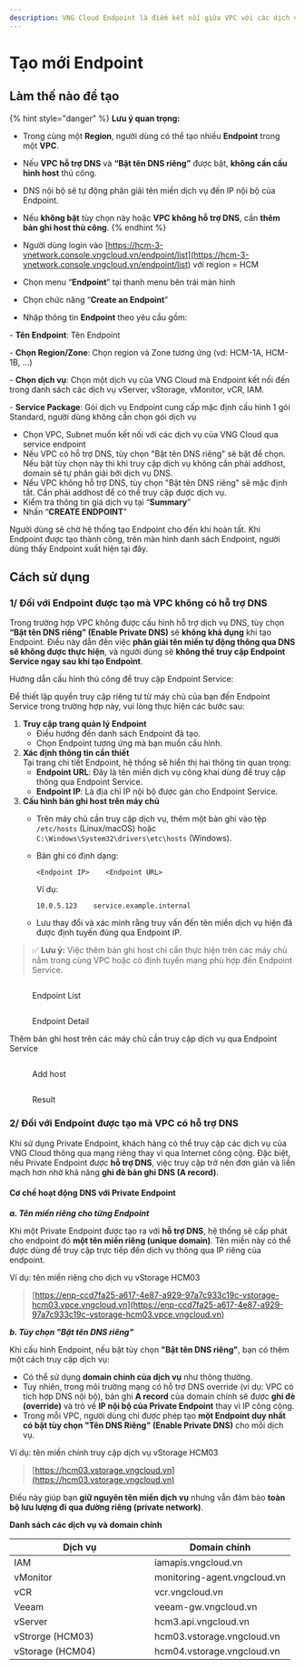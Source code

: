 ```yaml
---
description: VNG Cloud Endpoint là điểm kết nối giữa VPC với các dịch vụ của VNG Cloud
---
```


# Tạo mới Endpoint

## Làm thế nào để tạo

{% hint style="danger" %}
**Lưu ý quan trọng:**

* Trong cùng một **Region**, người dùng có thể tạo nhiều **Endpoint** trong một **VPC**.
* Nếu **VPC hỗ trợ DNS** và **“Bật tên DNS riêng”** được bật, **không cần cấu hình host** thủ công.
* DNS nội bộ sẽ tự động phân giải tên miền dịch vụ đến IP nội bộ của Endpoint.
* Nếu **không bật** tùy chọn này hoặc **VPC không hỗ trợ DNS**, cần **thêm bản ghi host thủ công**.
{% endhint %}

* Người dùng login vào  [https://hcm-3-vnetwork.console.vngcloud.vn/endpoint/list](https://hcm-3-vnetwork.console.vngcloud.vn/endpoint/list)  với region = HCM
* Chọn menu “**Endpoint**” tại thanh menu bên trái màn hình
* Chọn chức năng “**Create an Endpoint**”
* Nhập thông tin **Endpoint** theo yêu cầu gồm:

&#x20;         \- **Tên Endpoint**: Tên Endpoint

&#x20;         \- **Chọn Region/Zone**: Chọn region và Zone tương ứng (vd: HCM-1A, HCM-1B, ...)

&#x20;         \- **Chọn dịch vụ**: Chọn một dịch vụ của VNG Cloud mà Endpoint kết nối đến trong danh sách các dịch vụ vServer, vStorage, vMonitor, vCR, IAM.     &#x20;

&#x20;         \- **Service Package**: Gói dịch vụ Endpoint cung cấp mặc định cấu hình 1 gói Standard, người dùng không cần chọn gói dịch vụ

* Chọn VPC, Subnet muốn kết nối với các dịch vụ của VNG Cloud qua service endpoint
* Nếu VPC có hỗ trợ DNS, tùy chọn "Bật tên DNS riêng" sẽ bật để chọn. Nếu bật tùy chọn này thì khi truy cập dịch vụ không cần phải addhost, domain sẽ tự phân giải bởi dịch vụ DNS.
* Nếu VPC không hỗ trợ DNS, tùy chọn "Bật tên DNS riêng" sẽ mặc định tắt. Cần phải addhost để có thể truy cập được dịch vụ.
* Kiểm tra thông tin giá dịch vụ tại “**Summary**”
* Nhấn “**CREATE ENDPOINT**”

&#x20;Người dùng sẽ chờ hệ thống tạo Endpoint cho đến khi hoàn tất. Khi Endpoint được tạo thành công, trên màn hình danh sách Endpoint, người dùng thấy Endpoint xuất hiện tại đây.

## Cách sử dụng <a href="#how-to-use" id="how-to-use"></a>

### **1/ Đối với Endpoint được tạo mà VPC không có hỗ trợ DNS**

Trong trường hợp VPC không được cấu hình hỗ trợ dịch vụ DNS, tùy chọn **“Bật tên DNS riêng” (Enable Private DNS)** sẽ **không khả dụng** khi tạo Endpoint. Điều này dẫn đến việc **phân giải tên miền tự động thông qua DNS sẽ không được thực hiện**, và người dùng sẽ **không thể truy cập Endpoint Service ngay sau khi tạo Endpoint**.

Hướng dẫn cấu hình thủ công để truy cập Endpoint Service:

Để thiết lập quyền truy cập riêng tư từ máy chủ của bạn đến Endpoint Service trong trường hợp này, vui lòng thực hiện các bước sau:

1. **Truy cập trang quản lý Endpoint**
   * Điều hướng đến danh sách Endpoint đã tạo.
   * Chọn Endpoint tương ứng mà bạn muốn cấu hình.
2. **Xác định thông tin cần thiết**\
   Tại trang chi tiết Endpoint, hệ thống sẽ hiển thị hai thông tin quan trọng:
   * **Endpoint URL**: Đây là tên miền dịch vụ công khai dùng để truy cập thông qua Endpoint Service.
   * **Endpoint IP**: Là địa chỉ IP nội bộ được gán cho Endpoint Service.
3. **Cấu hình bản ghi host trên máy chủ**
   * Trên máy chủ cần truy cập dịch vụ, thêm một bản ghi vào tệp `/etc/hosts` (Linux/macOS) hoặc `C:\Windows\System32\drivers\etc\hosts` (Windows).
   *   Bản ghi có định dạng:

       ```
       <Endpoint IP>    <Endpoint URL>
       ```

       Ví dụ:

       ```
       10.0.5.123    service.example.internal
       ```
   * Lưu thay đổi và xác minh rằng truy vấn đến tên miền dịch vụ hiện đã được định tuyến đúng qua Endpoint IP.

> ✅ **Lưu ý:** Việc thêm bản ghi host chỉ cần thực hiện trên các máy chủ nằm trong cùng VPC hoặc có định tuyến mạng phù hợp đến Endpoint Service.

<figure><img src="https://docs.vngcloud.vn/~gitbook/image?url=https%3A%2F%2F1985221522-files.gitbook.io%2F%7E%2Ffiles%2Fv0%2Fb%2Fgitbook-x-prod.appspot.com%2Fo%2Fspaces%252F7rE7M1L7GYcwQzNGd0aB%252Fuploads%252FMmsmN65yCpwVKxtPZwUL%252Fimage.png%3Falt%3Dmedia%26token%3Dd2b58bd9-7cad-4166-8c77-bed404188907&#x26;width=768&#x26;dpr=4&#x26;quality=100&#x26;sign=c2e20add&#x26;sv=2" alt=""><figcaption><p>Endpoint List</p></figcaption></figure>

<figure><img src="https://docs.vngcloud.vn/~gitbook/image?url=https%3A%2F%2F1985221522-files.gitbook.io%2F%7E%2Ffiles%2Fv0%2Fb%2Fgitbook-x-prod.appspot.com%2Fo%2Fspaces%252F7rE7M1L7GYcwQzNGd0aB%252Fuploads%252Fk9wUuwK8MUUV9Hw4gq1k%252Fimage.png%3Falt%3Dmedia%26token%3Da9294a84-308a-40d3-b0c4-0afa2acbdf03&#x26;width=768&#x26;dpr=4&#x26;quality=100&#x26;sign=a45880d0&#x26;sv=2" alt=""><figcaption><p>Endpoint Detail</p></figcaption></figure>

Thêm bản ghi host trên các máy chủ cần truy cập dịch vụ qua  Endpoint Service

<figure><img src="https://docs.vngcloud.vn/~gitbook/image?url=https%3A%2F%2F1985221522-files.gitbook.io%2F%7E%2Ffiles%2Fv0%2Fb%2Fgitbook-x-prod.appspot.com%2Fo%2Fspaces%252F7rE7M1L7GYcwQzNGd0aB%252Fuploads%252FH7ovuNeYajOMMFAW87q3%252Fimage.png%3Falt%3Dmedia%26token%3Da1f68119-95fc-46aa-b0db-c9ae80d2ba14&#x26;width=768&#x26;dpr=4&#x26;quality=100&#x26;sign=1e34008f&#x26;sv=2" alt=""><figcaption><p>Add host</p></figcaption></figure>

<figure><img src="https://docs.vngcloud.vn/~gitbook/image?url=https%3A%2F%2F1985221522-files.gitbook.io%2F%7E%2Ffiles%2Fv0%2Fb%2Fgitbook-x-prod.appspot.com%2Fo%2Fspaces%252F7rE7M1L7GYcwQzNGd0aB%252Fuploads%252FedY062hUCSIow53Eb8lO%252Fimage.png%3Falt%3Dmedia%26token%3D2c362fdd-1732-4715-a0fd-2fd07c668c02&#x26;width=768&#x26;dpr=4&#x26;quality=100&#x26;sign=4c94202b&#x26;sv=2" alt=""><figcaption><p>Result</p></figcaption></figure>

### **2/ Đối với Endpoint được tạo mà VPC có hỗ trợ DNS**

Khi sử dụng Private Endpoint, khách hàng có thể truy cập các dịch vụ của VNG Cloud thông qua mạng riêng thay vì qua Internet công cộng. Đặc biệt, nếu Private Endpoint được **hỗ trợ DNS**, việc truy cập trở nên đơn giản và liền mạch hơn nhờ khả năng **ghi đè bản ghi DNS (A record)**.

#### Cơ chế hoạt động DNS với Private Endpoint

_**a. Tên miền riêng cho từng Endpoint**_

Khi một Private Endpoint được tạo ra với **hỗ trợ DNS**, hệ thống sẽ cấp phát cho endpoint đó **một tên miền riêng (unique domain)**. Tên miền này có thể được dùng để truy cập trực tiếp đến dịch vụ thông qua IP riêng của endpoint.

Ví dụ: tên miền riêng cho dịch vụ vStorage HCM03

> [https://enp-ccd7fa25-a617-4e87-a929-97a7c933c19c-vstorage-hcm03.vpce.vngcloud.vn](https://enp-ccd7fa25-a617-4e87-a929-97a7c933c19c-vstorage-hcm03.vpce.vngcloud.vn)

_**b. Tùy chọn "Bật tên DNS riêng"**_

Khi cấu hình Endpoint, nếu bật tùy chọn **"Bật tên DNS riêng"**, bạn có thêm một cách truy cập dịch vụ:

* Có thể sử dụng **domain chính của dịch vụ** như thông thường.
* Tuy nhiên, trong môi trường mạng có hỗ trợ DNS override (ví dụ: VPC có tích hợp DNS nội bộ), bản ghi **A record** của domain chính sẽ được **ghi đè (override)** và trỏ về **IP nội bộ của Private Endpoint** thay vì IP công cộng.
* Trong mỗi VPC, người dùng chỉ được phép tạo **một Endpoint duy nhất có bật tùy chọn "Tên DNS Riêng" (Enable Private DNS)** cho mỗi dịch vụ.

Ví dụ: tên miền chính truy cập dịch vụ vStorage HCM03

> [https://hcm03.vstorage.vngcloud.vn](https://hcm03.vstorage.vngcloud.vn)

Điều này giúp bạn **giữ nguyên tên miền dịch vụ** nhưng vẫn đảm bảo **toàn bộ lưu lượng đi qua đường riêng (private network)**.

**Danh sách các dịch vụ và domain chính**

<table><thead><tr><th width="231.5078125">Dịch vụ</th><th>Domain chính</th></tr></thead><tbody><tr><td>IAM</td><td>iamapis.vngcloud.vn</td></tr><tr><td>vMonitor</td><td>monitoring-agent.vngcloud.vn</td></tr><tr><td>vCR</td><td>vcr.vngcloud.vn</td></tr><tr><td>Veeam</td><td>veeam-gw.vngcloud.vn</td></tr><tr><td>vServer</td><td>hcm3.api.vngcloud.vn</td></tr><tr><td>vStrorge (HCM03)</td><td>hcm03.vstorage.vngcloud.vn</td></tr><tr><td>vStorage (HCM04)</td><td>hcm04.vstorage.vngcloud.vn</td></tr></tbody></table>

